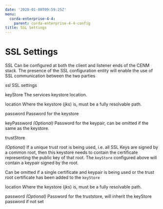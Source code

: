 ```yaml
---
date: '2020-01-08T09:59:25Z'
menu:
  corda-enterprise-4-4:
    parent: corda-enterprise-4-4-config
title: SSL Settings
---
```



# SSL Settings

SSL Can be configured at both the client and listener ends of the CENM stack. The presence of the SSL
            configuration entity will enable the use of SSL communication between the two parties



ssl
SSL settings



keyStore
The services keystore location.



location
Where the keystore (jks) is, must be a fully resolvable path.


password
Password for the keystore


keyPassword
*(Optional)* Password for the keypair, can be omitted if the same as the keystore.


trustStore


*(Optional)* If a unique trust root is being used, i.e. all SSL Keys are signed by a common
root, then this keystore needs to contain the certificate representing the public key of
                                                that root. The `keyStore` configured above will contain a keypair signed by the root.

Can be omitted if a single certificate and keypair is being used or the trust root certificate
                                                has been added to the `keyStore`



location
Where the keystore (jks) is, must be a fully resolvable path.


password
*(Optional)* Password for the truststore, will inherit the keyStore password if not set


